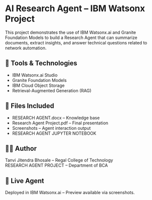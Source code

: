 # AI Research Agent – IBM Watsonx Project

This project demonstrates the use of IBM Watsonx.ai and Granite Foundation Models to build a Research Agent that can summarize documents, extract insights, and answer technical questions related to network automation.

## 🔧 Tools & Technologies
- IBM Watsonx.ai Studio
- Granite Foundation Models
- IBM Cloud Object Storage
- Retrieval-Augmented Generation (RAG)

## 📁 Files Included
- RESEARCH AGENT.docx – Knowledge base
- Research Agent Project.pdf – Final presentation
- Screenshots – Agent interaction output
- RESEARCH AGENT JUPYTER NOTEBOOK

## 👩‍💻 Author
Tanvi Jitendra Bhosale – Regal College of Technology  
RESEARCH AGENT PROJECT – Department of BCA

## 🔗 Live Agent
Deployed in IBM Watsonx.ai – Preview available via screenshots.



